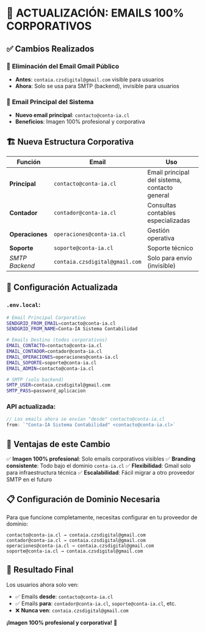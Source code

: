 # 📧 ACTUALIZACIÓN: EMAILS 100% CORPORATIVOS

## ✅ Cambios Realizados

### 🔄 **Eliminación del Email Gmail Público**
- **Antes**: `contaia.czsdigital@gmail.com` visible para usuarios
- **Ahora**: Solo se usa para SMTP (backend), invisible para usuarios

### 📧 **Email Principal del Sistema**
- **Nuevo email principal**: `contacto@conta-ia.cl`
- **Beneficios**: Imagen 100% profesional y corporativa

## 🏗️ **Nueva Estructura Corporativa**

| Función | Email | Uso |
|---------|-------|-----|
| **Principal** | `contacto@conta-ia.cl` | Email principal del sistema, contacto general |
| **Contador** | `contador@conta-ia.cl` | Consultas contables especializadas |
| **Operaciones** | `operaciones@conta-ia.cl` | Gestión operativa |
| **Soporte** | `soporte@conta-ia.cl` | Soporte técnico |
| *SMTP Backend* | `contaia.czsdigital@gmail.com` | Solo para envío (invisible) |

## 🔧 **Configuración Actualizada**

### `.env.local`:
```bash
# Email Principal Corporativo
SENDGRID_FROM_EMAIL=contacto@conta-ia.cl
SENDGRID_FROM_NAME=Conta-IA Sistema Contabilidad

# Emails Destino (todos corporativos)
EMAIL_CONTACTO=contacto@conta-ia.cl
EMAIL_CONTADOR=contador@conta-ia.cl
EMAIL_OPERACIONES=operaciones@conta-ia.cl
EMAIL_SOPORTE=soporte@conta-ia.cl
EMAIL_ADMIN=contacto@conta-ia.cl

# SMTP (solo backend)
SMTP_USER=contaia.czsdigital@gmail.com
SMTP_PASS=password_aplicacion
```

### API actualizada:
```typescript
// Los emails ahora se envían "desde" contacto@conta-ia.cl
from: `"Conta-IA Sistema Contabilidad" <contacto@conta-ia.cl>`
```

## 🎯 **Ventajas de este Cambio**

✅ **Imagen 100% profesional**: Solo emails corporativos visibles
✅ **Branding consistente**: Todo bajo el dominio `conta-ia.cl`
✅ **Flexibilidad**: Gmail solo para infraestructura técnica
✅ **Escalabilidad**: Fácil migrar a otro proveedor SMTP en el futuro

## 📋 **Configuración de Dominio Necesaria**

Para que funcione completamente, necesitas configurar en tu proveedor de dominio:

```
contacto@conta-ia.cl → contaia.czsdigital@gmail.com
contador@conta-ia.cl → contaia.czsdigital@gmail.com
operaciones@conta-ia.cl → contaia.czsdigital@gmail.com
soporte@conta-ia.cl → contaia.czsdigital@gmail.com
```

## 🚀 **Resultado Final**

Los usuarios ahora solo ven:
- ✅ Emails **desde**: `contacto@conta-ia.cl`
- ✅ Emails **para**: `contador@conta-ia.cl`, `soporte@conta-ia.cl`, etc.
- ❌ **Nunca ven**: `contaia.czsdigital@gmail.com`

**¡Imagen 100% profesional y corporativa!** 🎉
